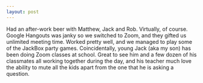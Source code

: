 ```yaml
---
layout: post
---
```


Had an after-work beer with Matthew, Jack and Rob. Virtually, of course. Google
Hangouts was janky so we switched to Zoom, and they gifted us unlimited meeting
time. Worked pretty well, and we managed to play some of the JackBox party
games. Coincidentally, young Jack (aka my son) has been doing Zoom classes at
school. Great to see him and a few dozen of his classmates all working together
during the day, and his teacher much love the ability to mute all the kids apart
from the one that he is asking a question.
